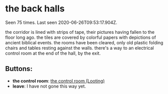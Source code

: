# the back halls

Seen 75 times. Last seen 2020-06-26T09:53:17.904Z.

the corridor is lined with strips of tape, their pictures having fallen to the floor long ago. the tiles are covered by colorful papers with depictions of ancient biblical events. the rooms have been cleared, only old plastic folding chairs and tables resting against the walls. there's a way to an electrical control room at the end of the hall, by the exit.

## Buttons:

- **the control room**: [the control room (Looting)](the-control-room--Looting--lw3rip.md)
- **leave**: I have not gone this way yet.